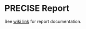 # PRECISE Report
See [wiki link](https://wiki.oicr.on.ca/display/GSI/PRECISE+Report) for report documentation.